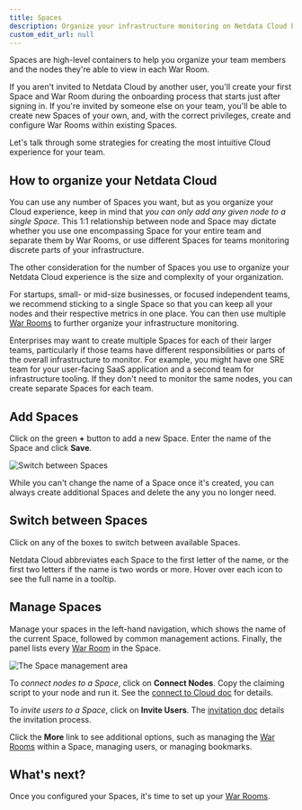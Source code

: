 ```yaml
---
title: Spaces
description: Organize your infrastructure monitoring on Netdata Cloud by creating Spaces, then grouping your Agent-monitored nodes.
custom_edit_url: null
---
```


Spaces are high-level containers to help you organize your team members and the nodes they're able to view in each
War Room.

If you aren't invited to Netdata Cloud by another user, you'll create your first Space and War Room during the
onboarding process that starts just after signing in. If you're invited by someone else on your team, you'll be able to
create new Spaces of your own, and, with the correct privileges, create and configure War Rooms within existing Spaces.

Let's talk through some strategies for creating the most intuitive Cloud experience for your team.

## How to organize your Netdata Cloud

You can use any number of Spaces you want, but as you organize your Cloud experience, keep in mind that _you can only
add any given node to a single Space_. This 1:1 relationship between node and Space may dictate whether you use one
encompassing Space for your entire team and separate them by War Rooms, or use different Spaces for teams monitoring
discrete parts of your infrastructure.

The other consideration for the number of Spaces you use to organize your Netdata Cloud experience is the size and
complexity of your organization.

For startups, small- or mid-size businesses, or focused independent teams, we recommend sticking to a single Space so
that you can keep all your nodes and their respective metrics in one place. You can then use multiple [War
Rooms](/docs/cloud/war-rooms) to further organize your infrastructure monitoring.

Enterprises may want to create multiple Spaces for each of their larger teams, particularly if those teams have
different responsibilities or parts of the overall infrastructure to monitor. For example, you might have one SRE team
for your user-facing SaaS application and a second team for infrastructure tooling. If they don't need to monitor the
same nodes, you can create separate Spaces for each team.

## Add Spaces

Click on the green **+** button to add a new Space. Enter the name of the Space and click **Save**.

![Switch between
Spaces](https://user-images.githubusercontent.com/1153921/108741861-60372100-74f4-11eb-9580-8ebd5ca97003.png)

While you can't change the name of a Space once it's created, you can always create additional Spaces and delete the any
you no longer need.

## Switch between Spaces

Click on any of the boxes to switch between available Spaces.

Netdata Cloud abbreviates each Space to the first letter of the name, or the first two letters if the name is two words
or more. Hover over each icon to see the full name in a tooltip.

## Manage Spaces

Manage your spaces in the left-hand navigation, which shows the name of the current Space, followed by common management
actions. Finally, the panel lists every [War Room](/docs/cloud/war-rooms) in the Space.

![The Space management
area](https://user-images.githubusercontent.com/1153921/108742003-83fa6700-74f4-11eb-9d9b-8e74ce5ef540.png)

To _connect nodes to a Space_, click on **Connect Nodes**. Copy the claiming script to your node and run it. See the
[connect to Cloud doc](/docs/agent/claim) for details.

To _invite users to a Space_, click on **Invite Users**. The [invitation doc](/docs/cloud/manage/invite-your-team)
details the invitation process.

Click the **More** link to see additional options, such as managing the [War Rooms](/docs/cloud/war-rooms) within a
Space, managing users, or managing bookmarks.

## What's next?

Once you configured your Spaces, it's time to set up your [War Rooms](/docs/cloud/war-rooms).
